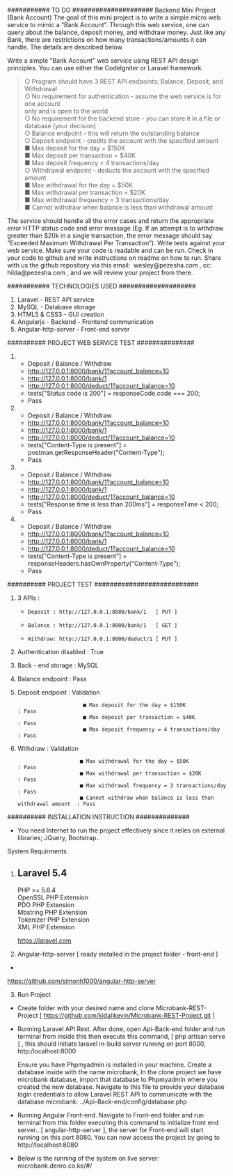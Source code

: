 ########### TO DO #####################
Backend Mini Project (Bank Account)
The goal of this mini project is to write a simple micro web service to mimic a “Bank Account”.
Through this web service, one can query about the balance, deposit money, and withdraw
money. Just like any Bank, there are restrictions on how many transactions/amounts it can
handle. The details are described below.

Write a simple “Bank Account” web service using REST API design principles. You can
use either the CodeIgniter or Laravel framework.
<blockquote>
   ○ Program should have 3 REST API endpoints: Balance, Deposit, and Withdrawal<br/>
   ○ No requirement for authentication - assume the web service is for one account<br/>
   only and is open to the world<br/>
   ○ No requirement for the backend store - you can store it in a file or database (your
   decision)<br/>
   ○ Balance endpoint - this will return the outstanding balance<br/>
   ○ Deposit endpoint - credits the account with the specified amount<br/>
   ■ Max deposit for the day = $150K<br/>
   ■ Max deposit per transaction = $40K<br/>
   ■ Max deposit frequency = 4 transactions/day<br/>
   ○ Withdrawal endpoint - deducts the account with the specified amount<br/>
   ■ Max withdrawal for the day = $50K<br/>
   ■ Max withdrawal per transaction = $20K<br/>
   ■ Max withdrawal frequency = 3 transactions/day<br/>
   ■ Cannot withdraw when balance is less than withdrawal amount<br/>
</blockquote>
The service should handle all the error cases and return the appropriate error HTTP
status code and error message (Eg. If an attempt is to withdraw greater than $20k in a
single transaction, the error message should say “Exceeded Maximum Withdrawal Per
Transaction”).
Write tests against your web service.
Make sure your code is readable and can be run.
Check in your code to github and write instructions on readme on how to run.
Share with us the github repository via this email: ​ wesley@pezesha.com​ , cc:
hilda@pezesha.com​ , and we will review your project from there.



########### TECHNOLOGIES USED ####################
1. Laravel             - REST API service<br/>
2. MySQL               - Database storage<br/>
2. HTML5 & CSS3        - GUI creation<br/>
3. Angularjs           - Backend - Frontend communication<br/>
3. Angular-http-server - Front-end server<br/>



########## PROJECT WEB SERVICE TEST ###############
1. - Deposit / Balance / Withdraw <br/>
   - http://127.0.0.1:8000/bank/1?account_balance=10 <br/>
   - http://127.0.0.1:8000/bank/1 <br/>
   - http://127.0.0.1:8000/deduct/1?account_balance=10 <br/>
   - tests["Status code is 200"] = responseCode.code === 200; <br/>
   - Pass

2. - Deposit / Balance / Withdraw
   - http://127.0.0.1:8000/bank/1?account_balance=10 <br/>
   - http://127.0.0.1:8000/bank/1 <br/>
   - http://127.0.0.1:8000/deduct/1?account_balance=10 <br/>
   - tests["Content-Type is present"] = postman.getResponseHeader("Content-Type"); <br/>
   - Pass

3. - Deposit / Balance / Withdraw
   - http://127.0.0.1:8000/bank/1?account_balance=10 <br/>
   - http://127.0.0.1:8000/bank/1 <br/>
   - http://127.0.0.1:8000/deduct/1?account_balance=10 <br/>
   - tests["Response time is less than 200ms"] = responseTime < 200; <br/>
   - Pass  

4. - Deposit / Balance / Withdraw
   - http://127.0.0.1:8000/bank/1?account_balance=10 <br/>
   - http://127.0.0.1:8000/bank/1 <br/>
   - http://127.0.0.1:8000/deduct/1?account_balance=10 <br/>
   - tests["Content-Type is present"] = responseHeaders.hasOwnProperty("Content-Type"); <br/>
   - Pass  



########## PROJECT TEST ###########################
1. 3 APIs :
     -     Deposit : http://127.0.0.1:8000/bank/1   [ PUT ]
     -     Balance : http://127.0.0.1:8000/bank/1   [ GET ]
     -     Withdraw: http://127.0.0.1:8000/deduct/1 [ PUT ]

2. Authentication disabled : True
3. Back - end storage      : MySQL
4. Balance endpoint        : Pass
5. Deposit endpoint        : Validation

                            ■ Max deposit for the day = $150K             : Pass
                            ■ Max deposit per transaction = $40K          : Pass
                            ■ Max deposit frequency = 4 transactions/day  : Pass

6. Withdraw                : Validation

                           ■ Max withdrawal for the day = $50K                            : Pass
                           ■ Max withdrawal per transaction = $20K                        : Pass
                           ■ Max withdrawal frequency = 3 transactions/day                : Pass
                           ■ Cannot withdraw when balance is less than withdrawal amount  : Pass



########## INSTALLATION INSTRUCTION ##############
  - You need Internet to run the project effectively since it relies on external libraries; JQuery, Bootstrap..

System Requirments

1. Laravel 5.4
   -
   PHP >= 5.6.4<br/>
   OpenSSL PHP Extension<br/>
   PDO PHP Extension<br/>
   Mbstring PHP Extension<br/>
   Tokenizer PHP Extension<br/>
   XML PHP Extension<br/>

   https://laravel.com


2. Angular-http-server [ ready installed in the project folder - front-end ]
  -
  https://github.com/simonh1000/angular-http-server    


3. Run Project

  - Create folder with your desired name and clone Microbank-REST-Project [ https://github.com/kidalikevin/Microbank-REST-Project.git ]

  - Running Laravel API Rest.
       After done, open Api-Back-end folder and run terminal from inside this then execute this command, [  php artisan serve    ] , this should initiate laravel in-build server running on port 8000, http:/localhost:8000

       Ensure you have Phpmyadmin is installed in your machine. Create a database inside with the name microbank,
       In the clone project we have microbank database, import that database to Phpmyadmin where you created the new database.
       Navigate to this file to provide your database login credentials to allow Laravel REST API to communicate with the database microbank: ../Api-Back-end/config/database.php

  - Running Angular Front-end.
       Navigate to Front-end folder and run terminal from this folder executing this command to initialize front end server.. [ angular-http-server ], the server for Front-end will start running on this port 8080.
       You can now access the project by going to http://localhost:8080

  - Below is the running of the system on live server: microbank.denro.co.ke/#/
